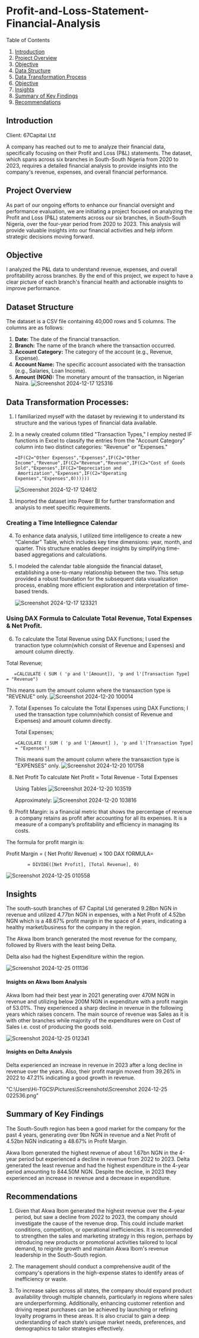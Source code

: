 # Profit-and-Loss-Statement-Financial-Analysis

 Table of Contents
1. [Introduction](#introduction)
2. [Project Overview](#project-overview)
3. [Objective](#objective)
4. [Data Structure](#data-structure)
5. [Data Transformation Process](#data-transformation-process)
6. [Objective](#objective)
7. [Insights](#insights)
8. [Summary of Key Findings](#summary-of-key-findings)
9. [Recommendations](#recommendations)


## Introduction
Client: 67Capital Ltd

A company has reached out to me to analyze their financial data, specifically focusing on their Profit and Loss (P&L) statements. The dataset, which spans across six branches in South-South Nigeria from 2020 to 2023, requires a detailed financial analysis to provide insights into the company's revenue, expenses, and overall financial performance.

## Project Overview
As part of our ongoing efforts to enhance our financial oversight and performance evaluation, we are initiating a project focused on analyzing the Profit and Loss (P&L) statements across our six branches, in South-South Nigeria, over the four-year period from 2020 to 2023.
This analysis will provide valuable insights into our financial activities and help inform strategic decisions moving forward.

## Objective
I analyzed the P&L data to understand revenue, expenses, and overall profitability across branches. By the end of this project, we expect to have a clear picture of each branch's financial health and actionable insights to improve performance.

## Dataset Structure
The dataset is a CSV file containing 40,000 rows and 5 columns. The columns are as follows:
1. **﻿﻿﻿Date:** The date of the financial transaction.
2. **Branch:** The name of the branch where the transaction occurred.
3. **Account Category:** The category of the account (e.g., Revenue, Expense).
4. **Account Name:** The specific account associated with the transaction (e.g., Salaries, Loan Income).
5. **Amount (NGN):** The monetary amount of the transaction, in Nigerian Naira.
   ![Screenshot 2024-12-17 125316](https://github.com/user-attachments/assets/0f16e917-93f2-4a89-ad75-abb229cb4a59)
   
## Data Transformation Processes:
1. I familiarized myself with the dataset by reviewing it to understand its structure and the various types of financial data available.
2. In a newly created column titled "Transaction Types," I employ nested IF functions in Excel to classify the entries from the "Account Category" column into two distinct categories: "Revenue" or "Expenses."
   
       =IF(C2="Other Expenses","Expenses",IF(C2="Other Income","Revenue",IF(C2="Revenue","Revenue",IF(C2="Cost of Goods Sold","Expenses",IF(C2="Depreciation and 
        Amortization","Expenses",IF(C2="Operating Expenses","Expenses",0))))))
   
   ![Screenshot 2024-12-17 124612](https://github.com/user-attachments/assets/ce759677-22d3-4b2c-95e8-9cc854dc82c1)

3. Imported the dataset into Power BI for further transformation and analysis to meet specific requirements.

 ### Creating a Time Intelliegnce Calendar
 4. To enhance data analysis, I utilized time intelligence to create a new “Calendar” Table, which includes key time dimensions: year, month, and quarter. This
    structure enables deeper insights by simplifying time-based aggregations  and calculations.
    
5. I modeled the calendar table alongside the financial dataset, establishing a one-to-many relationship between the two. This setup provided a robust foundation for the subsequent data visualization process, enabling more efficient exploration and interpretation of time- based trends. 

   ![Screenshot 2024-12-17 123321](https://github.com/user-attachments/assets/e6a90e1f-98fa-40ba-85e9-5aac9c68247f)

### Using DAX Formula to Calculate Total Revenue, Total Expenses & Net Profit. 

6. To calculate the Total Revenue using DAX Functions; I used the tranaction type column(which consist of Revenue and Expenses) and amount column directly.

Total Revenue;

       =CALCULATE ( SUM ( 'p and l'[Amount]), 'p and l'[Transaction Type] = "Revenue")

       
This means sum the amount column where the transaxction type is "REVENUE" only.
![Screenshot 2024-12-20 100014](https://github.com/user-attachments/assets/d2508db1-150d-4314-94d5-142c04a3078e)

7. Total Expenses
   To calculate the Total Expenses using DAX Functions; I used the transaction type column(which consist of Revenue and Expenses) and amount column directly.

   Total Expenses;

       =CALCULATE ( SUM ( 'p and l'[Amount] ), 'p and l'[Transaction Type] = "Expenses")

   This means sum the amount column where the transaxction type is "EXPENSES" only.
   ![Screenshot 2024-12-20 101758](https://github.com/user-attachments/assets/135a21a4-46d5-4da6-bb80-99e2b14d5b6c)

8. Net Profit
   To calculate Net Profit = Total Revenue - Total Expenses
   
   Using Tables
   ![Screenshot 2024-12-20 103519](https://github.com/user-attachments/assets/1e004a0c-2471-4875-a0f3-7e1ffd463404)
   
   Approximately:
   ![Screenshot 2024-12-20 103816](https://github.com/user-attachments/assets/c910eda3-2176-4697-aefe-0da08bd370e9)

9. Profit Margin: is a financial metric that shows the percentage of revenue a company retains as profit after accounting for all its expenses. It is a measure of a company’s profitability and efficiency in managing its costs.

The formula for profit margin is:

Profit Margin = ( Net Profit/ Revenue) × 100
DAX fORMULA=
  
            = DIVIDE([Net Profit], [Total Revenue], 0)

![Screenshot 2024-12-25 010558](https://github.com/user-attachments/assets/d15c646e-bbae-4b1e-a91e-0d8104362786)

## Insights
The south-south branches of 67 Capital Ltd generated 9.28bn NGN in revenue and utilized 4.77bn NGN in expenses, with a Net Profit of 4.52bn NGN which is a 48.67% profit margin in the space of 4 years, indicating a healthy market/business for the company in the region. 

The Akwa Ibom branch generated the most revenue for the company, followed by Rivers with the least being Delta. 

Delta also had the highest Expenditure within the region.

![Screenshot 2024-12-25 011136](https://github.com/user-attachments/assets/471b5963-0216-459a-a4c5-783f843142e4)

#### Insights on Akwa Ibom Analysis
Akwa Ibom had their best year in 2021 generating over 470M NGN in revenue and utilizing below 200M NGN in expenditure with a profit margin of 53.01%.
They experienced a sharp decline in revenue in the following years which raises concern. 
The main source of revenue was Sales as it is with other branches while majority of the expenditures were on Cost of Sales i.e. cost of producing the goods sold. 

![Screenshot 2024-12-25 012341](https://github.com/user-attachments/assets/0027d064-e9ec-4340-9c79-6bf271699eca)

#### Insights on Delta Analysis
Delta experienced an increase in revenue in 2023 after a long decline in revenue over the years. 
Also, their profit margin moved from 39.26% in 2022 to 47.21% indicating a good growth in revenue. 

"C:\Users\Hi-TGCS\Pictures\Screenshots\Screenshot 2024-12-25 022536.png"
## Summary of Key Findings 
The South-South region has been a good market for the company for the past 4 years, generating over 9bn NGN in revenue and a Net Profit of 4.52bn NGN indicating a 48.67% in Profit Margin. 

Akwa Ibom generated the highest revenue of about 1.67bn NGN in the 4-year period but experienced a decline in revenue from 2022 to 2023. 
Delta generated the least revenue and had the highest expenditure in the 4-year period amounting to 844.50M NGN. Despite the decline, in 2023 they experienced an increase in revenue and a decrease in expenditure. 

## Recommendations
1. Given that Akwa Ibom generated the highest revenue over the 4-year period, but saw a decline from 2022 to 2023, the company should investigate the cause of the revenue drop. This could include market conditions, competition, or operational inefficiencies. It is recommended to strengthen the sales and marketing strategy in this region, perhaps by introducing new products or promotional activities tailored to local demand, to reignite growth and maintain Akwa Ibom's revenue leadership in the South-South region.

2. The management should conduct a comprehensive audit of the company's operations in the high-expense states to identify areas of inefficiency or waste.

3. To increase sales across all states, the company should expand product availability through multiple channels, particularly in regions where sales are underperforming. Additionally, enhancing customer retention and driving repeat purchases can be achieved by launching or refining loyalty programs in these areas. It is also crucial to gain a deep understanding of each state’s unique market needs, preferences, and demographics to tailor strategies effectively.









            

   


   
   


   

   

      
        

   

   
 



   
